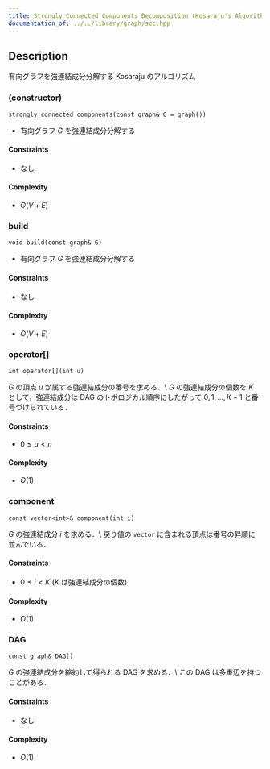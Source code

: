 ```yaml
---
title: Strongly Connected Components Decomposition (Kosaraju's Algorithm)
documentation_of: ../../library/graph/scc.hpp
---
```


## Description
有向グラフを強連結成分分解する Kosaraju のアルゴリズム

### (constructor)
```
strongly_connected_components(const graph& G = graph())
```
- 有向グラフ $G$ を強連結成分分解する

#### Constraints
- なし

#### Complexity
- $O(V+E)$

### build
```
void build(const graph& G)
```
- 有向グラフ $G$ を強連結成分分解する

#### Constraints
- なし

#### Complexity
- $O(V+E)$

### operator[]
```
int operator[](int u)
```
$G$ の頂点 $u$ が属する強連結成分の番号を求める．\\
$G$ の強連結成分の個数を $K$ として，強連結成分は DAG のトポロジカル順序にしたがって $0,1,\ldots,K-1$ と番号づけられている．

#### Constraints
- $0\le u\lt n$

#### Complexity
- $O(1)$

### component
```
const vector<int>& component(int i)
```
$G$ の強連結成分 $i$ を求める．\\
戻り値の ``vector`` に含まれる頂点は番号の昇順に並んでいる．

#### Constraints
- $0\le i\lt K$ ($K$ は強連結成分の個数)

#### Complexity
- $O(1)$

### DAG
```
const graph& DAG()
```
$G$ の強連結成分を縮約して得られる DAG を求める．\\
この DAG は多重辺を持つことがある．

#### Constraints
- なし

#### Complexity
- $O(1)$

